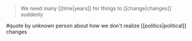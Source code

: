 > We need many [[time|years]] for things to [[change|changes]] suddenly

#quote by unknown person about how we don't realize [[politics|political]] changes